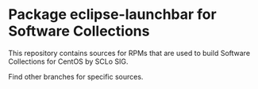 # Package eclipse-launchbar for Software Collections

This repository contains sources for RPMs that are used
to build Software Collections for CentOS by SCLo SIG.

Find other branches for specific sources.
